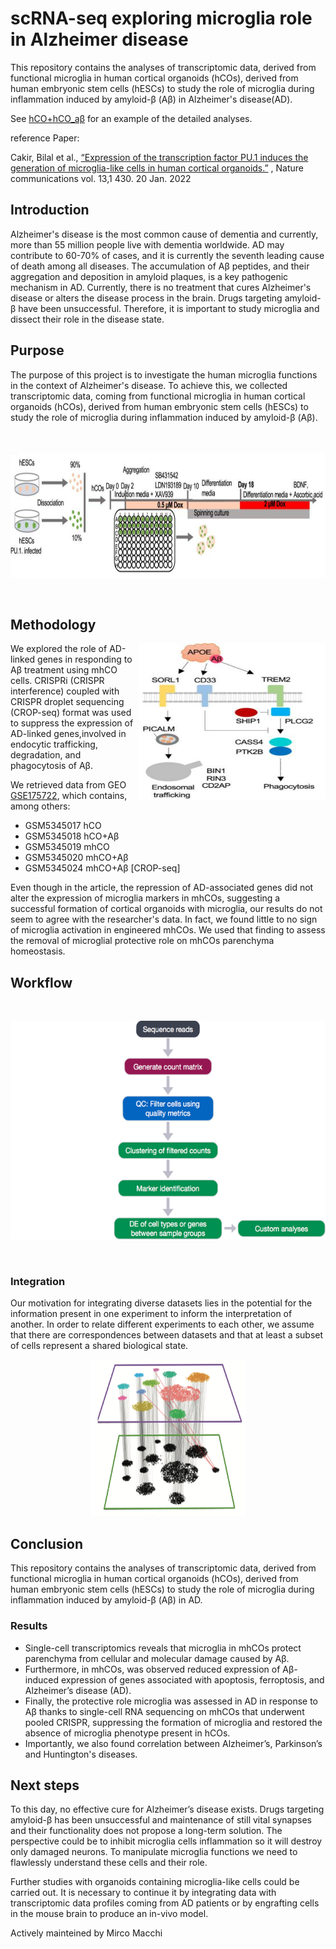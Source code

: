 # scRNA-seq exploring microglia role in Alzheimer disease
This repository contains the analyses of transcriptomic data, derived from functional microglia in human cortical organoids (hCOs), derived from human embryonic stem cells (hESCs) to study the role of microglia during inflammation induced by amyloid-β (Aβ) in Alzheimer's disease(AD).

See [hCO+hCO_aβ](hCO+hCOaβ.md) for an example of the detailed analyses. 

reference Paper: 

Cakir, Bilal et al.,
[“Expression of the transcription factor PU.1 induces the generation of microglia-like cells in human cortical organoids.”](https://www.nature.com/articles/s41467-022-28043-y)
, Nature communications vol. 13,1 430. 20 Jan. 2022


## Introduction
Alzheimer's disease is the most common cause of dementia and currently, more than 55 million people live with dementia worldwide. AD may contribute to 60-70% of cases, and it is currently the seventh leading cause of death among all diseases. The accumulation of Aβ peptides, and their aggregation and deposition in amyloid plaques, is a key pathogenic mechanism in AD. Currently, there is no treatment that cures Alzheimer's disease or alters the disease process in the brain. Drugs targeting amyloid-β have been unsuccessful. Therefore, it is important to study microglia and dissect their role in the disease state.

## Purpose
The purpose of this project is to investigate the human microglia functions in the context of Alzheimer's disease. To achieve this, we collected transcriptomic data, coming from functional microglia in human cortical organoids (hCOs), derived from human embryonic stem cells (hESCs) to study the role of microglia during inflammation induced by amyloid-β (Aβ).
 <br />
  <br />
 <br />
<p align="center">
<img " src="README_figures/generationofmhCOs.png" width="700" height="200">
</p>
 <br />
                                                                      
                                                                                                                                            

## Methodology
<img align="right" src="README_figures/APOEA.png" width="300" height="250">
We explored the role of AD-linked genes in responding to Aβ treatment using mhCO cells. CRISPRi (CRISPR interference) coupled with CRISPR  droplet sequencing (CROP-seq) format was used to suppress the expression of AD-linked genes,involved in endocytic trafficking, degradation, and phagocytosis of Aβ. 

We retrieved data from GEO [GSE175722](https://www.ncbi.nlm.nih.gov/geo/query/acc.cgi?acc=GSE175722), which contains, among others: 
* GSM5345017	hCO
* GSM5345018	hCO+Aβ
* GSM5345019	mhCO
* GSM5345020	mhCO+Aβ
* GSM5345024	mhCO+Aβ [CROP-seq]

Even though in the article, the repression of AD-associated genes did not alter the expression of microglia markers in mhCOs, suggesting a successful formation of cortical organoids with microglia, our results do not seem to agree with the researcher's data. In fact, we found little to no sign of microglia activation in engineered mhCOs. We used that finding to assess the removal of microglial protective role on mhCOs parenchyma homeostasis.

## Workflow

  <br />
<p align="center">
<img " src="README_figures/Workflow.png" width="650" height="350">
</p>

<br />

### Integration

Our motivation for integrating diverse datasets lies in the potential for the information present in one experiment to inform the interpretation of another. In order to relate different experiments to each other, we assume that there are correspondences between datasets and that at least a subset of cells represent a shared biological state.
<p align="center">
<img " src="README_figures/Integration.png" width="250" height="250">
</p>



## Conclusion
This repository contains the analyses of transcriptomic data, derived from functional microglia in human cortical organoids (hCOs), derived from human embryonic stem cells (hESCs) to study the role of microglia during inflammation induced by amyloid-β (Aβ) in AD. 
### Results
* Single-cell transcriptomics reveals that microglia in mhCOs protect parenchyma from cellular and molecular damage caused by Aβ. 
* Furthermore, in mhCOs, was observed reduced expression of Aβ-induced expression of genes associated with apoptosis, ferroptosis, and Alzheimer’s disease (AD).
* Finally, the protective role microglia was assessed in AD in response to Aβ thanks to single-cell RNA sequencing on mhCOs that underwent pooled CRISPR, suppressing the formation of microglia and restored the absence of microglia phenotype present in hCOs.
* Importantly, we also found correlation between Alzheimer’s, Parkinson’s and Huntington's diseases.


## Next steps
To this day, no effective cure for Alzheimer’s disease exists. Drugs targeting amyloid-β has been unsuccessful and maintenance of still vital synapses and their functionality does not propose a long-term solution. The perspective could be to inhibit microglia cells inflammation so it will destroy only damaged neurons. To manipulate microglia functions we need to flawlessly understand these cells and their role.

Further studies with organoids containing microglia-like cells could be carried out. It is necessary to continue it by integrating data with transcriptomic data profiles coming from AD patients or by engrafting cells in the mouse brain to produce an in-vivo model.

Actively mainteined by Mirco Macchi


